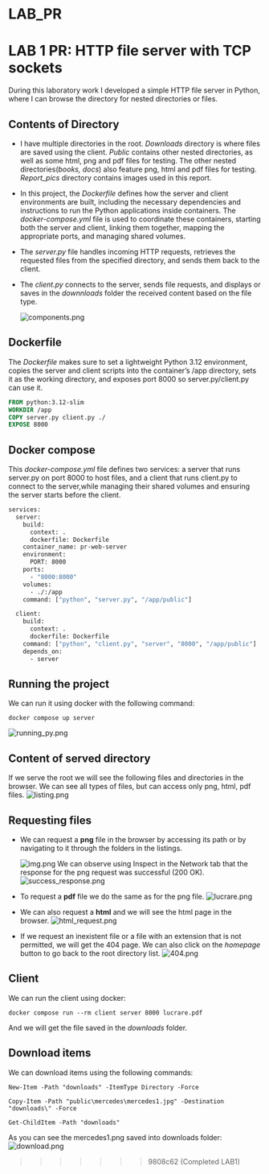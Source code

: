 # LAB_PR
# LAB 1 PR: HTTP file server with TCP sockets
During this laboratory work I developed a simple HTTP file server in Python, where I can browse the directory for nested directories or files.

## Contents of Directory
* I have multiple directories in the root. *Downloads* directory is where files are saved using the client. *Public* contains other nested directories, as well as some html, png and pdf files for testing. The other nested directories(*books, docs*) also feature png, html and pdf files for testing. *Report_pics* directory contains images used in this report. 
* In this project, the *Dockerfile* defines how the server and client environments are built, including the necessary dependencies and instructions to run the Python applications inside containers. The *docker-compose.yml* file is used to coordinate these containers, starting both the server and client, linking them together, mapping the appropriate ports, and managing shared volumes.
* The *server.py* file handles incoming HTTP requests, retrieves the requested files from the specified directory, and sends them back to the client.
* The *client.py* connects to the server, sends file requests, and displays or saves in the *downnloads* folder the received content based on the file type.

    ![components.png](public/report_pics/components.png)

## Dockerfile
The *Dockerfile* makes sure to set a lightweight Python 3.12 environment, copies the server and client scripts into the container’s /app directory, sets it as the working directory, and exposes port 8000 so server.py/client.py can use it.
```dockerfile
FROM python:3.12-slim
WORKDIR /app
COPY server.py client.py ./
EXPOSE 8000
```

## Docker compose
This *docker-compose.yml* file defines two services: a server that runs server.py on port 8000 to host files, and a client that runs client.py to connect to the server,while managing their shared volumes and ensuring the server starts before the client.

```dockerfile
services:
  server:
    build:
      context: .
      dockerfile: Dockerfile
    container_name: pr-web-server
    environment:
      PORT: 8000
    ports:
      - "8000:8000"
    volumes:
      - ./:/app
    command: ["python", "server.py", "/app/public"]

  client:
    build:
      context: .
      dockerfile: Dockerfile
    command: ["python", "client.py", "server", "8000", "/app/public"]
    depends_on:
      - server
```

## Running the project

We can run it using docker with the following command:
```
docker compose up server
```
![running_py.png](public%2Freport_pics%2Frunning_py.png)
## Content of served directory
If we serve the root we will see the following files and directories in the browser. We can see all types of files, but can access only png, html, pdf files.
![listing.png](public/report_pics/listing.png)

## Requesting files
* We can request a **png** file in the browser by accessing its path or by navigating to it through the folders in the listings.

  ![img.png](public%2Freport_pics%2Fimg.png)
  We can observe using Inspect in the Network tab that the response for the png request was successful (200 OK).
  ![success_response.png](public%2Freport_pics%2Fsuccess_response.png)
* To request a **pdf** file we do the same as for the png file.
![lucrare.png](public%2Freport_pics%2Flucrare.png)

* We can also request a  **html** and we will see the html page in the browser.
![html_request.png](public%2Freport_pics%2Fhtml_request.png)

* If we request an inexistent file or a file with an extension  that is not permitted, we will get the 404 page. We can also click on the *homepage* button to go back to the root directory list.
![404.png](public%2Freport_pics%2F404.png)

## Client
We can run the client using docker:
```
docker compose run --rm client server 8000 lucrare.pdf
```
And we will get the file saved in the *downloads* folder.

## Download items
We can download items using the following commands:
```
New-Item -Path "downloads" -ItemType Directory -Force

Copy-Item -Path "public\mercedes\mercedes1.jpg" -Destination "downloads\" -Force

Get-ChildItem -Path "downloads"
```
As you can see the mercedes1.png saved into downloads folder:
![download.png](public%2Freport_pics%2Fdownload.png)
>>>>>>> 9808c62 (Completed LAB1)
